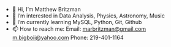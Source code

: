 - 👋 Hi, I’m Matthew Britzman
- 👀 I’m interested in Data Analysis, Physics, Astronomy, Music
- 🌱 I’m currently learning MySQL, Python, Git, Github
- 📫 How to reach me:
Email:  marbritzman@gmail.com 
        m.bigboii@yahoo.com
Phone:  219-401-1164

<!---
marbritz1998/marbritz1998 is a ✨ special ✨ repository because its `README.md` (this file) appears on your GitHub profile.
You can click the Preview link to take a look at your changes.
--->
